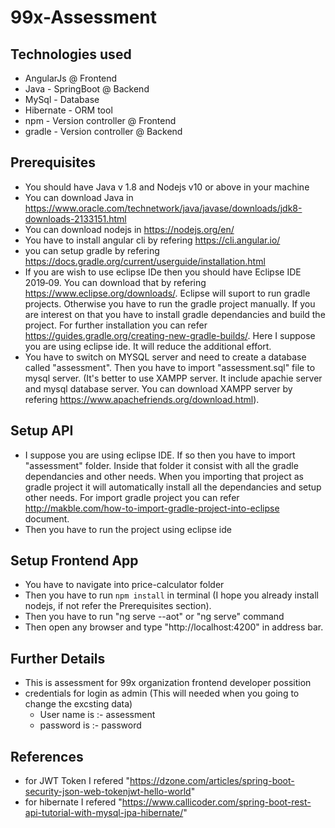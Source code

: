 # 99x-Assessment

## Technologies used
 - AngularJs @ Frontend
 - Java - SpringBoot @ Backend
 - MySql - Database
 - Hibernate - ORM tool
 - npm - Version controller @ Frontend
 - gradle - Version controller @ Backend

## Prerequisites 
 - You should have Java v 1.8 and Nodejs v10 or above in your machine
 - You can download Java in https://www.oracle.com/technetwork/java/javase/downloads/jdk8-downloads-2133151.html
 - You can download nodejs in https://nodejs.org/en/
 - You have to install angular cli by refering https://cli.angular.io/
 - you can setup gradle by refering https://docs.gradle.org/current/userguide/installation.html
 - If you are wish to use eclipse IDe then you should have Eclipse IDE 2019‑09. You can download that by refering https://www.eclipse.org/downloads/. Eclipse will suport to run gradle projects. Otherwise you have to run the gradle project manually. If you are interest on that you have to install gradle dependancies and build the project. For further installation you can refer https://guides.gradle.org/creating-new-gradle-builds/. Here I suppose you are using eclipse ide. It will reduce the additional effort.
  - You have to switch on MYSQL server and need to create a database called "assessment". Then you have to import "assessment.sql" file to mysql server. (It's better to use XAMPP server. It include apachie server and mysql database server. You can download XAMPP server by refering https://www.apachefriends.org/download.html).

## Setup API
 - I suppose you are using eclipse IDE. If so then you have to import "assessment" folder. Inside that folder it consist with all the gradle dependancies and other needs. When you importing that project as gradle project it will automatically install all the dependancies and setup other needs. For import gradle project you can refer 
 http://makble.com/how-to-import-gradle-project-into-eclipse document.
 - Then you have to run the project using eclipse ide
 
## Setup Frontend App
 - You have to navigate into price-calculator folder
 - Then you have to run ```npm install``` in terminal (I hope you already install nodejs, if not refer the Prerequisites section).
 - Then you have to run "ng serve --aot" or  "ng serve" command
 - Then open any browser and type "http://localhost:4200" in address bar.
 
## Further Details
- This is assessment for 99x organization frontend developer possition
- credentials for login as admin  (This will needed when you going to change the excsting data)
  - User name is :- assessment
  - password is :- password

## References
- for JWT Token I refered "https://dzone.com/articles/spring-boot-security-json-web-tokenjwt-hello-world"
- for hibernate I refered "https://www.callicoder.com/spring-boot-rest-api-tutorial-with-mysql-jpa-hibernate/"
